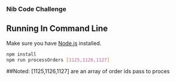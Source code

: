 ### Nib Code Challenge

## Running In Command Line
Make sure you have [Node.js](http://nodejs.org/) installed.

```sh
npm install
npm run processOrders [1125,1126,1127] 
```
##Noted: [1125,1126,1127] are an array of order ids pass to proces

